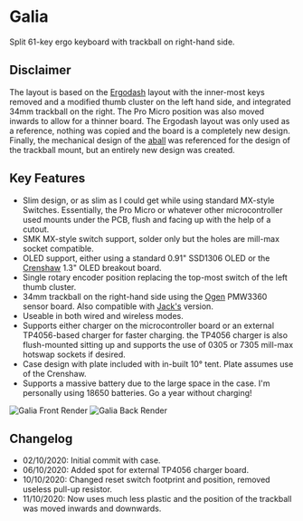 # Galia
Split 61-key ergo keyboard with trackball on right-hand side.

## Disclaimer
The layout is based on the [Ergodash](https://github.com/omkbd/ErgoDash) layout with the inner-most keys removed and a modified thumb cluster on the left hand side, and integrated 34mm trackball on the right. The Pro Micro position was also moved inwards to allow for a thinner board. The Ergodash layout was only used as a reference, nothing was copied and the board is a completely new design. Finally, the mechanical design of the [aball](https://github.com/brickbots/aball) was referenced for the design of the trackball mount, but an entirely new design was created.

## Key Features
* Slim design, or as slim as I could get while using standard MX-style Switches. Essentially, the Pro Micro or whatever other microcontroller used mounts under the PCB, flush and facing up with the help of a cutout.
* SMK MX-style switch support, solder only but the holes are mill-max socket compatible.
* OLED support, either using a standard 0.91" SSD1306 OLED or the [Crenshaw](https://github.com/Ariamelon/Crenshaw) 1.3" OLED breakout board.
* Single rotary encoder position replacing the top-most switch of the left thumb cluster.
* 34mm trackball on the right-hand side using the [Ogen](https://github.com/Ariamelon/Ogen) PMW3360 sensor board. Also compatible with [Jack's](https://www.tindie.com/products/jkicklighter/pmw3360-motion-sensor/) version. 
* Useable in both wired and wireless modes.
* Supports either charger on the microcontroller board or an external TP4056-based charger for faster charging. the TP4056 charger is also flush-mounted sitting up and supports the use of 0305 or 7305 mill-max hotswap sockets if desired.
* Case design with plate included with in-built 10° tent. Plate assumes use of the Crenshaw.
* Supports a massive battery due to the large space in the case. I'm personally using 18650 batteries. Go a year without charging!

![Galia Front Render](Images/Render_Front.png)
![Galia Back Render](Images/Render_Back.png)

## Changelog
* 02/10/2020: Initial commit with case.
* 06/10/2020: Added spot for external TP4056 charger board.
* 10/10/2020: Changed reset switch footprint and position, removed useless pull-up resistor.
* 11/10/2020: Now uses much less plastic and the position of the trackball was moved inwards and downwards.